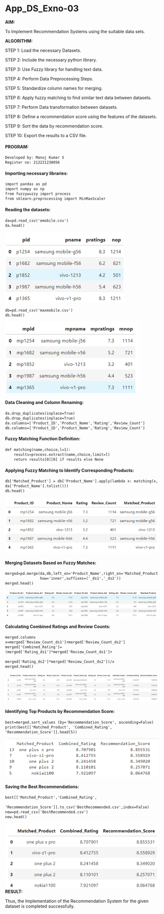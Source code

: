 # App_DS_Exno-03

**AIM:**

To Implement Recommendation Systems using the suitable data sets.

**ALGORITHM:**

STEP 1: Load the necessary Datasets.

STEP 2: Include the necessary python library.

STEP 3: Use Fuzzy library for handling text data.

STEP 4: Perform Data Preprocessing Steps.

STEP 5: Standardize column names for merging.

STEP 6: Apply fuzzy matching to find similar text data between datasets.

STEP 7: Perform Data transformation between datasets.

STEP 8: Define a recommendation score using the features of the datasets.

STEP 9: Sort the data by recommendation score.

STEP 10: Export the results to a CSV file.


#### PROGRAM:
```
Developed by: Manoj Kumar S
Register no: 212221230056
```

#### Importing necessary libraries:
```
import pandas as pd 
import numpy as np
from fuzzywuzzy import process
from sklearn.preprocessing import MinMaxScaler
```

#### Reading the datasets:
```
da=pd.read_csv('emobile.csv')          
da.head()
```
![alt text](373132574-99ece1c8-634b-4162-88b1-1671cacd00a8.png)


```
db=pd.read_csv('maxmobile.csv')          
db.head()
```
![alt text](373132664-253998f4-8313-4b27-9008-ec313f0df3cb.png)

#### Data Cleaning and Column Renaming:

```
da.drop_duplicates(inplace=True)
db.drop_duplicates(inplace=True)
da.columns=['Product_ID','Product_Name','Rating','Review_Count']
db.columns=['Product_ID','Product_Name','Rating','Review_Count']
```

#### Fuzzy Matching Function Definition:

```
def matching(name,choice,l=1):
    results=process.extract(name,choice,limit=l)
    return results[0][0] if results else None
```

#### Applying Fuzzy Matching to Identify Corresponding Products:

```
db['Matched_Product'] = db['Product_Name'].apply(lambda x: matching(x, da['Product_Name'].tolist()))
db.head()
```
![alt text](373132856-182327ed-fd60-49dd-a85a-84858cff5b00.png)

#### Merging Datasets Based on Fuzzy Matches:

```
merged=pd.merge(da,db,left_on='Product_Name',right_on='Matched_Product',
                how='inner',suffixes=('_ds1','_ds2'))
merged.head()
```
![alt text](373133002-11a4233d-c107-40cc-ad3f-fe3c053c2e7c.png)

#### Calculating Combined Ratings and Review Counts:

```
merged.columns
x=merged['Review_Count_ds1']+merged['Review_Count_ds2']
merged['Combined_Rating']=(merged['Rating_ds1']*merged['Review_Count_ds1']+
                           merged['Rating_ds2']*merged['Review_Count_ds2'])/x
merged.head()
```
![alt text](373133195-97a7a3b5-c0d3-4847-b093-4ada5b05c77e.png)


#### Identifying Top Products by Recommendation Score:

```
best=merged.sort_values (by='Recommendation_Score', ascending=False)
print(best[['Matched_Product', 'Combined_Rating', 'Recommendation_Score']].head(5))
```

![alt text](373133271-1e144a65-10a0-4f22-86e4-dc63c51e7349.png)

#### Saving the Best Recommendations:
```
best[['Matched_Product','Combined_Rating',
      'Recommendation_Score']].to_csv('BestRecommended.csv',index=False)
new=pd.read_csv('BestRecommended.csv')
new.head()
```

![alt text](373133355-500bf66c-5ac8-4a63-a059-aa93ebce13ae.png)
**RESULT:**

Thus, the Implementation of the Recommendation System for the given dataset is completed successfully.